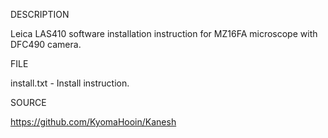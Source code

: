 
DESCRIPTION

Leica LAS410 software installation instruction for MZ16FA microscope with DFC490 camera.

FILE

install.txt - Install instruction.

SOURCE

https://github.com/KyomaHooin/Kanesh
